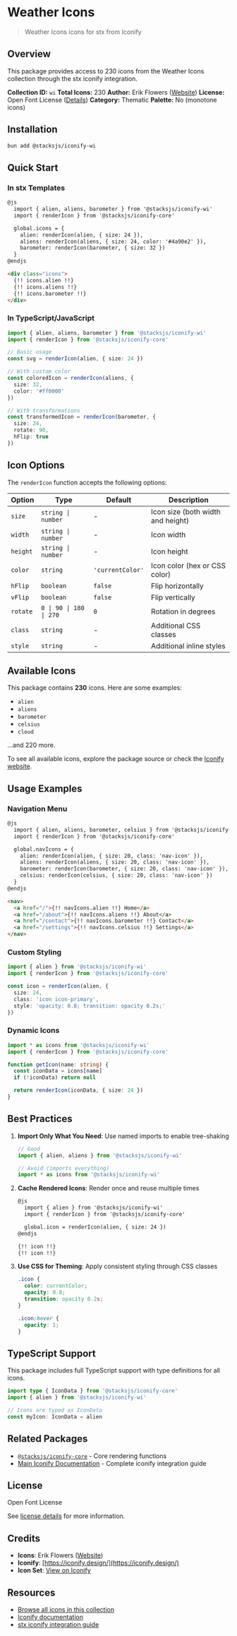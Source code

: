 # Weather Icons

> Weather Icons icons for stx from Iconify

## Overview

This package provides access to 230 icons from the Weather Icons collection through the stx iconify integration.

**Collection ID:** `wi`
**Total Icons:** 230
**Author:** Erik Flowers ([Website](https://github.com/erikflowers/weather-icons))
**License:** Open Font License ([Details](https://scripts.sil.org/cms/scripts/page.php?site_id=nrsi&id=OFL))
**Category:** Thematic
**Palette:** No (monotone icons)

## Installation

```bash
bun add @stacksjs/iconify-wi
```

## Quick Start

### In stx Templates

```html
@js
  import { alien, aliens, barometer } from '@stacksjs/iconify-wi'
  import { renderIcon } from '@stacksjs/iconify-core'

  global.icons = {
    alien: renderIcon(alien, { size: 24 }),
    aliens: renderIcon(aliens, { size: 24, color: '#4a90e2' }),
    barometer: renderIcon(barometer, { size: 32 })
  }
@endjs

<div class="icons">
  {!! icons.alien !!}
  {!! icons.aliens !!}
  {!! icons.barometer !!}
</div>
```

### In TypeScript/JavaScript

```typescript
import { alien, aliens, barometer } from '@stacksjs/iconify-wi'
import { renderIcon } from '@stacksjs/iconify-core'

// Basic usage
const svg = renderIcon(alien, { size: 24 })

// With custom color
const coloredIcon = renderIcon(aliens, {
  size: 32,
  color: '#ff0000'
})

// With transformations
const transformedIcon = renderIcon(barometer, {
  size: 24,
  rotate: 90,
  hFlip: true
})
```

## Icon Options

The `renderIcon` function accepts the following options:

| Option | Type | Default | Description |
|--------|------|---------|-------------|
| `size` | `string \| number` | - | Icon size (both width and height) |
| `width` | `string \| number` | - | Icon width |
| `height` | `string \| number` | - | Icon height |
| `color` | `string` | `'currentColor'` | Icon color (hex or CSS color) |
| `hFlip` | `boolean` | `false` | Flip horizontally |
| `vFlip` | `boolean` | `false` | Flip vertically |
| `rotate` | `0 \| 90 \| 180 \| 270` | `0` | Rotation in degrees |
| `class` | `string` | - | Additional CSS classes |
| `style` | `string` | - | Additional inline styles |

## Available Icons

This package contains **230** icons. Here are some examples:

- `alien`
- `aliens`
- `barometer`
- `celsius`
- `cloud`

...and 220 more.

To see all available icons, explore the package source or check the [Iconify website](https://icon-sets.iconify.design/wi/).

## Usage Examples

### Navigation Menu

```html
@js
  import { alien, aliens, barometer, celsius } from '@stacksjs/iconify-wi'
  import { renderIcon } from '@stacksjs/iconify-core'

  global.navIcons = {
    alien: renderIcon(alien, { size: 20, class: 'nav-icon' }),
    aliens: renderIcon(aliens, { size: 20, class: 'nav-icon' }),
    barometer: renderIcon(barometer, { size: 20, class: 'nav-icon' }),
    celsius: renderIcon(celsius, { size: 20, class: 'nav-icon' })
  }
@endjs

<nav>
  <a href="/">{!! navIcons.alien !!} Home</a>
  <a href="/about">{!! navIcons.aliens !!} About</a>
  <a href="/contact">{!! navIcons.barometer !!} Contact</a>
  <a href="/settings">{!! navIcons.celsius !!} Settings</a>
</nav>
```

### Custom Styling

```typescript
import { alien } from '@stacksjs/iconify-wi'
import { renderIcon } from '@stacksjs/iconify-core'

const icon = renderIcon(alien, {
  size: 24,
  class: 'icon icon-primary',
  style: 'opacity: 0.8; transition: opacity 0.2s;'
})
```

### Dynamic Icons

```typescript
import * as icons from '@stacksjs/iconify-wi'
import { renderIcon } from '@stacksjs/iconify-core'

function getIcon(name: string) {
  const iconData = icons[name]
  if (!iconData) return null

  return renderIcon(iconData, { size: 24 })
}
```

## Best Practices

1. **Import Only What You Need**: Use named imports to enable tree-shaking
   ```typescript
   // Good
   import { alien, aliens } from '@stacksjs/iconify-wi'

   // Avoid (imports everything)
   import * as icons from '@stacksjs/iconify-wi'
   ```

2. **Cache Rendered Icons**: Render once and reuse multiple times
   ```html
   @js
     import { alien } from '@stacksjs/iconify-wi'
     import { renderIcon } from '@stacksjs/iconify-core'

     global.icon = renderIcon(alien, { size: 24 })
   @endjs

   {!! icon !!}
   {!! icon !!}
   ```

3. **Use CSS for Theming**: Apply consistent styling through CSS classes
   ```css
   .icon {
     color: currentColor;
     opacity: 0.8;
     transition: opacity 0.2s;
   }

   .icon:hover {
     opacity: 1;
   }
   ```

## TypeScript Support

This package includes full TypeScript support with type definitions for all icons.

```typescript
import type { IconData } from '@stacksjs/iconify-core'
import { alien } from '@stacksjs/iconify-wi'

// Icons are typed as IconData
const myIcon: IconData = alien
```

## Related Packages

- [`@stacksjs/iconify-core`](../iconify-core) - Core rendering functions
- [Main Iconify Documentation](../../docs/iconify.md) - Complete iconify integration guide

## License

Open Font License

See [license details](https://scripts.sil.org/cms/scripts/page.php?site_id=nrsi&id=OFL) for more information.

## Credits

- **Icons**: Erik Flowers ([Website](https://github.com/erikflowers/weather-icons))
- **Iconify**: [https://iconify.design/](https://iconify.design/)
- **Icon Set**: [View on Iconify](https://icon-sets.iconify.design/wi/)

## Resources

- [Browse all icons in this collection](https://icon-sets.iconify.design/wi/)
- [Iconify documentation](https://iconify.design/docs/)
- [stx iconify integration guide](../../docs/iconify.md)
